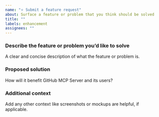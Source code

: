 ```yaml
---
name: "⭐ Submit a feature request"
about: Surface a feature or problem that you think should be solved
title: ""
labels: enhancement
assignees: ""
---
```


### Describe the feature or problem you’d like to solve

A clear and concise description of what the feature or problem is.

### Proposed solution

How will it benefit GitHub MCP Server and its users?

### Additional context

Add any other context like screenshots or mockups are helpful, if applicable.
